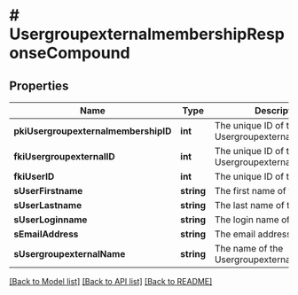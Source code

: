 # # UsergroupexternalmembershipResponseCompound

## Properties

Name | Type | Description | Notes
------------ | ------------- | ------------- | -------------
**pkiUsergroupexternalmembershipID** | **int** | The unique ID of the Usergroupexternalmembership |
**fkiUsergroupexternalID** | **int** | The unique ID of the Usergroupexternal |
**fkiUserID** | **int** | The unique ID of the User |
**sUserFirstname** | **string** | The first name of the user |
**sUserLastname** | **string** | The last name of the user |
**sUserLoginname** | **string** | The login name of the User. |
**sEmailAddress** | **string** | The email address. |
**sUsergroupexternalName** | **string** | The name of the Usergroupexternal |

[[Back to Model list]](../../README.md#models) [[Back to API list]](../../README.md#endpoints) [[Back to README]](../../README.md)
